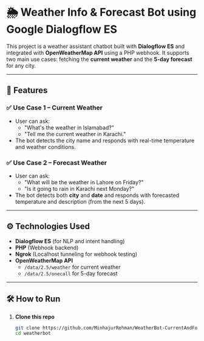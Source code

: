 # 🌦️ Weather Info & Forecast Bot using Google Dialogflow ES

This project is a weather assistant chatbot built with **Dialogflow ES** and integrated with **OpenWeatherMap API** using a PHP webhook. It supports two main use cases: fetching the **current weather** and the **5-day forecast** for any city.

---

## 🔧 Features

### ✅ Use Case 1 – Current Weather
- User can ask:  
  - "What's the weather in Islamabad?"
  - "Tell me the current weather in Karachi."
- The bot detects the city name and responds with real-time temperature and weather conditions.

### ✅ Use Case 2 – Forecast Weather
- User can ask:  
  - "What will be the weather in Lahore on Friday?"
  - "Is it going to rain in Karachi next Monday?"
- The bot detects both **city** and **date** and responds with forecasted temperature and description (from the next 5 days).

---

## ⚙️ Technologies Used

- **Dialogflow ES** (for NLP and intent handling)
- **PHP** (Webhook backend)
- **Ngrok** (Localhost tunneling for webhook testing)
- **OpenWeatherMap API**
  - `/data/2.5/weather` for current weather
  - `/data/2.5/onecall` for 5-day forecast

---

## 🛠️ How to Run

1. **Clone this repo**  
   ```bash
   git clone https://github.com/MinhajurRehman/WeatherBot-CurrentAndForecastWeather.git
   cd weatherbot
